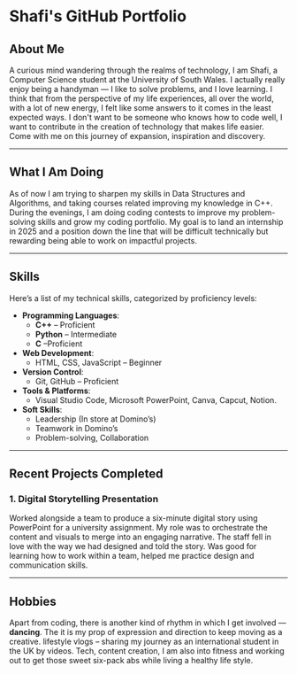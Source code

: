# Shafi's GitHub Portfolio

## About Me
A curious mind wandering through the realms of technology, I am Shafi, a Computer Science student at the University of South Wales. I actually really enjoy being a handyman — I like to solve problems, and I love learning. I think that from the perspective of my life experiences, all over the world, with a lot of new energy, I felt like some answers to it comes in the least expected ways. I don't want to be someone who knows how to code well, I want to contribute in the creation of technology that makes life easier. Come with me on this journey of expansion, inspiration and discovery.

---

## What I Am Doing
As of now I am trying to sharpen my skills in Data Structures and Algorithms, and taking courses related improving my knowledge in C++. During the evenings, I am doing coding contests to improve my problem-solving skills and grow my coding portfolio. My goal is to land an internship in 2025 and a position down the line that will be difficult technically but rewarding being able to work on impactful projects.

---

## Skills
Here’s a list of my technical skills, categorized by proficiency levels:

- **Programming Languages**:
  - **C++** – Proficient
  - **Python** – Intermediate
  - **C** –Proficient
- **Web Development**:
  - HTML, CSS, JavaScript – Beginner
- **Version Control**:
  - Git, GitHub – Proficient
- **Tools & Platforms**:
  - Visual Studio Code, Microsoft PowerPoint, Canva, Capcut, Notion.
- **Soft Skills**:
  - Leadership (In store at Domino’s)
  - Teamwork in Domino’s
  - Problem-solving, Collaboration

---

## Recent Projects Completed
### 1. **Digital Storytelling Presentation**
 Worked alongside a team to produce a six-minute digital story using PowerPoint for a university assignment. My role was to orchestrate the content and visuals to merge into an engaging narrative. The staff fell in love with the way we had designed and told the story. Was good for learning how to work within a team, helped me practice design and communication skills.
    
---

## Hobbies
Apart from coding, there is another kind of rhythm in which I get involved — **dancing**. The it is my prop of expression and direction to keep moving as a creative. lifestyle vlogs – sharing my journey as an international student in the UK by videos. Tech, content creation, I am also into fitness and working out to get those sweet six-pack abs while living a healthy life style.
